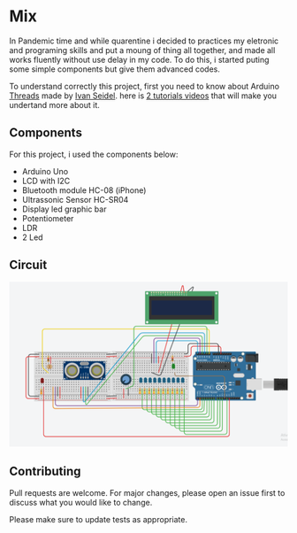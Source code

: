 # Mix
In Pandemic time and while quarentine i decided to practices my eletronic and programing skills and put a moung of thing all together, and made all works fluently without use delay in my code. To do this, i started puting some simple components but give them advanced codes.

To understand correctly this project, first you need to know about Arduino [Threads](https://github.com/ivanseidel/ArduinoThread/blob/master/README.md) made by [Ivan Seidel](https://github.com/ivanseidel/). here is [2 tutorials videos](https://www.youtube.com/playlist?list=PLbXp-OoJdUsVirwEAyO-q3PBYynftICyE) that will make you undertand more about it.

## Components
For this project, i used the components below:
  - Arduino Uno
  - LCD with I2C
  - Bluetooth module HC-08 (iPhone)
  - Ultrassonic Sensor HC-SR04
  - Display led graphic bar
  - Potentiometer
  - LDR
  - 2 Led

## Circuit
![](https://github.com/dyonataferreira/Mix/blob/master/Mistureba.png)

## Contributing
Pull requests are welcome. For major changes, please open an issue first to discuss what you would like to change.

Please make sure to update tests as appropriate.
